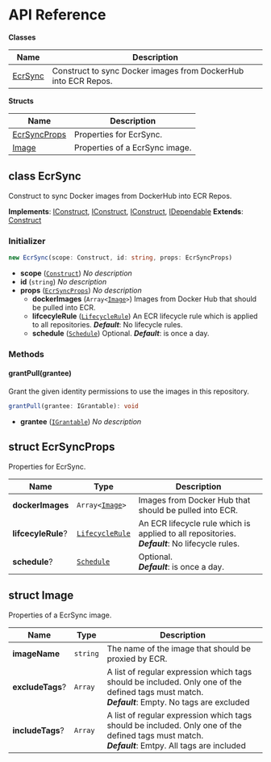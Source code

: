 # API Reference

**Classes**

Name|Description
----|-----------
[EcrSync](#pgarbe-cdk-ecr-sync-ecrsync)|Construct to sync Docker images from DockerHub into ECR Repos.


**Structs**

Name|Description
----|-----------
[EcrSyncProps](#pgarbe-cdk-ecr-sync-ecrsyncprops)|Properties for EcrSync.
[Image](#pgarbe-cdk-ecr-sync-image)|Properties of a EcrSync image.



## class EcrSync  <a id="pgarbe-cdk-ecr-sync-ecrsync"></a>

Construct to sync Docker images from DockerHub into ECR Repos.

__Implements__: [IConstruct](#constructs-iconstruct), [IConstruct](#aws-cdk-core-iconstruct), [IConstruct](#constructs-iconstruct), [IDependable](#aws-cdk-core-idependable)
__Extends__: [Construct](#aws-cdk-core-construct)

### Initializer




```ts
new EcrSync(scope: Construct, id: string, props: EcrSyncProps)
```

* **scope** (<code>[Construct](#aws-cdk-core-construct)</code>)  *No description*
* **id** (<code>string</code>)  *No description*
* **props** (<code>[EcrSyncProps](#pgarbe-cdk-ecr-sync-ecrsyncprops)</code>)  *No description*
  * **dockerImages** (<code>Array<[Image](#pgarbe-cdk-ecr-sync-image)></code>)  Images from Docker Hub that should be pulled into ECR. 
  * **lifcecyleRule** (<code>[LifecycleRule](#aws-cdk-aws-ecr-lifecyclerule)</code>)  An ECR lifecycle rule which is applied to all repositories. __*Default*__: No lifecycle rules.
  * **schedule** (<code>[Schedule](#aws-cdk-aws-events-schedule)</code>)  Optional. __*Default*__: is once a day.


### Methods


#### grantPull(grantee) <a id="pgarbe-cdk-ecr-sync-ecrsync-grantpull"></a>

Grant the given identity permissions to use the images in this repository.

```ts
grantPull(grantee: IGrantable): void
```

* **grantee** (<code>[IGrantable](#aws-cdk-aws-iam-igrantable)</code>)  *No description*






## struct EcrSyncProps  <a id="pgarbe-cdk-ecr-sync-ecrsyncprops"></a>


Properties for EcrSync.



Name | Type | Description 
-----|------|-------------
**dockerImages** | <code>Array<[Image](#pgarbe-cdk-ecr-sync-image)></code> | Images from Docker Hub that should be pulled into ECR.
**lifcecyleRule**? | <code>[LifecycleRule](#aws-cdk-aws-ecr-lifecyclerule)</code> | An ECR lifecycle rule which is applied to all repositories.<br/>__*Default*__: No lifecycle rules.
**schedule**? | <code>[Schedule](#aws-cdk-aws-events-schedule)</code> | Optional.<br/>__*Default*__: is once a day.



## struct Image  <a id="pgarbe-cdk-ecr-sync-image"></a>


Properties of a EcrSync image.



Name | Type | Description 
-----|------|-------------
**imageName** | <code>string</code> | The name of the image that should be proxied by ECR.
**excludeTags**? | <code>Array<string></code> | A list of regular expression which tags should be included. Only one of the defined tags must match.<br/>__*Default*__: Empty. No tags are excluded
**includeTags**? | <code>Array<string></code> | A list of regular expression which tags should be included. Only one of the defined tags must match.<br/>__*Default*__: Emtpy. All tags are included




